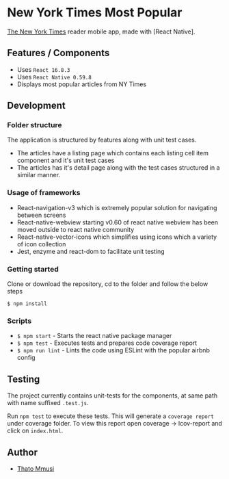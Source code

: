 # New York Times Most Popular
[The New York Times](http://nytimes.com) reader mobile app, made with [React Native].

## Features / Components
- Uses `React 16.8.3`
- Uses `React Native 0.59.8`
- Displays most popular articles from NY Times

## Development

### Folder structure
The application is structured by features along with unit test cases. 
- The articles have a listing page which contains each listing cell item component and it's unit test cases
- The articles has it's detail page along with the test cases structured in a similar manner.

### Usage of frameworks
- React-navigation-v3 which is extremely popular solution for navigating between screens
- React-native-webview starting v0.60 of react native webview has been moved outside to react native community
- React-native-vector-icons which simplifies using icons which a variety of icon collection
- Jest, enzyme and react-dom to facilitate unit testing

### Getting started
Clone or download the repository, cd to the folder and follow the below steps 
```
$ npm install 
```

### Scripts
- `$ npm start` - Starts the react native package manager
- `$ npm test` - Executes tests and prepares code coverage report
- `$ npm run lint` - Lints the code using ESLint with the popular airbnb config

## Testing
The project currently contains unit-tests for the components, at same path with name suffixed `.test.js`.

Run `npm test` to execute these tests. This will generate a `coverage report` under coverage folder. To view this report open coverage -> lcov-report and click on `index.html`.

## Author
- [Thato Mmusi](https://github.com/)

